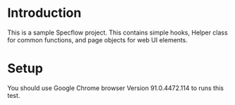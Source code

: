 

# Introduction
This is a sample Specflow project. 
This contains simple hooks, Helper class for common functions, and page objects for web UI elements.

# Setup

You should use Google Chrome browser Version 91.0.4472.114 to runs this test.
